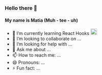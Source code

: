 ### Hello there 👋

#### My name is Matia (Muh - tee - uh)

<!--
- 🔭 I’m currently working on ...
-->
- 🌱 I’m currently learning React Hooks <img src="https://upload.wikimedia.org/wikipedia/commons/a/a7/React-icon.svg" style="height: 20px; display:inline-block; " />
- 👯 I’m looking to collaborate on ...
- 🤔 I’m looking for help with ...
- 💬 Ask me about ...
- 📫 How to reach me: ...
- 😄 Pronouns: ...
- ⚡ Fun fact: ...

